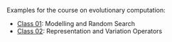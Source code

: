 Examples for the course on evolutionary computation:

* [Class 01](./class_01/): Modelling and Random Search 
* [Class 02](./class_01/): Representation and Variation Operators 